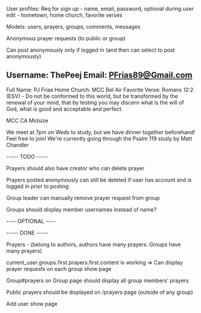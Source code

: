 User profiles: 
Req for sign up - name, email, password, optional during user edit - hometown, home church, favorite verses

Models: users, prayers, groups, comments, messages

Anonymous prayer requests (to public or group)

Can post anonymously only if logged in (and then can select to post anonymously)



Username: ThePeej
Email: PFrias89@Gmail.com
--------------------

Full Name: PJ Frias
Home Church: MCC Bel Air
Favorite Verse: Romans 12:2 (ESV) - Do not be conformed to this world, but be transformed by the renewal of your mind, that by testing you may discern what is the will of God, what is good and acceptable and perfect.

MCC CA Midsize

We meet at 7pm on Weds to study, but we have dinner together beforehand! Feel free to join! We're currently going through the Psalm 119 study by Matt Chandler


----- TODO -----







Prayers should also have creator who can delete prayer

Prayers posted anonymously can still be deleted if user has account and is logged in prior to posting

Group leader can manually remove prayer request from group

Groups should display member usernames instead of name?








---- OPTIONAL ----



----- DONE -----

Prayers - (belong to authors, authors have many prayers. Groups have many prayers)

current_user.groups.first.prayers.first.content is working => Can display prayer requests on each group show page

Group#prayers on Group page should display all group members' prayers

Public prayers should be displayed on /prayers page (outside of any group)

Add user show page

